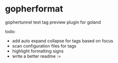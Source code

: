 # gopherformat

gophertunnel text tag preview plugin for goland

todo:
  - add auto expand collapse for tags based on focus
  - scan configuration files for tags
  - highlight formatting signs
  - write a better readme :=
